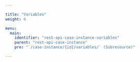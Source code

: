 ```yaml
---

title: "Variables"
weight: 0

menu:
  main:
    identifier: "rest-api-case-instance-variables"
    parent: "rest-api-case-instance"
    pre: "`/case-instance/{id}/variables/` (Subresource)"

---
```

